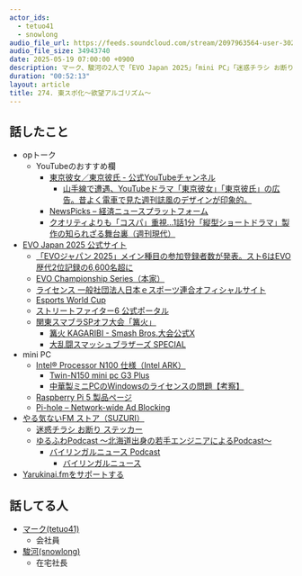 ```yaml
---
actor_ids:
  - tetuo41
  - snowlong
audio_file_url: https://feeds.soundcloud.com/stream/2097963564-user-302747142-yarukinai-274-2025_05_19.mp3
audio_file_size: 34943740
date: 2025-05-19 07:00:00 +0900
description: マーク、駿河の2人で「EVO Japan 2025」「mini PC」「迷惑チラシ お断り ステッカー」などについて話しました。
duration: "00:52:13"
layout: article
title: 274. 東スポ化～欲望アルゴリズム～
---
```


## 話したこと
- opトーク
  - YouTubeのおすすめ欄
    - [東京彼女／東京彼氏 - 公式YouTubeチャンネル](https://www.youtube.com/@ellaproject4956)
      - [山手線で遭遇、YouTubeドラマ「東京彼女」「東京彼氏」の広告。昔よく電車で見た週刊誌風のデザインが印象的。](https://x.com/adbrex_/status/1920600539789996384)
    - [NewsPicks – 経済ニュースプラットフォーム](https://newspicks.com)
    - [クオリティよりも「コスパ」重視…1話1分「縦型ショートドラマ」製作の知られざる舞台裏（週刊現代）](https://gendai.media/articles/-/141450)
- [EVO Japan 2025 公式サイト](https://www.evojapan.gg/)
  - [「EVOジャパン 2025」メイン種目の参加登録者数が発表。スト6はEVO歴代2位記録の6,600名超に](https://kakuge-checker.com/topic/view/08787/)
  - [EVO Championship Series（本家）](https://www.evo.gg/)
  - [ライセンス  一般社団法人日本ｅスポーツ連合オフィシャルサイト](https://jesu.or.jp/contents/license_system/)
  - [Esports World Cup](https://esportsworldcup.com/en)
  - [ストリートファイター6 公式ポータル](https://www.streetfighter.com/6/)
  - [関東スマブラSPオフ大会「篝火」](https://kagaribi.tokyo/)
    - [篝火 KAGARIBI - Smash Bros.大会公式X](https://x.com/kagaribi_smash)
    - [大乱闘スマッシュブラザーズ SPECIAL](https://www.smashbros.com/ja_JP/)
- mini PC
  - [Intel® Processor N100 仕様（Intel ARK）](https://ark.intel.com/content/www/de/de/ark/products/231803/intel-processor-n100-6m-cache-up-to-3-40-ghz.html)
    - [Twin-N150 mini pc G3 Plus](https://www.amazon.co.jp/dp/B0D56KM5HL?th=1)
    - [中華製ミニPCのWindowsのライセンスの問題【考察】](https://note.com/pc_note/n/n7bc2343a4a35)
  - [Raspberry Pi 5 製品ページ](https://www.raspberrypi.com/products/raspberry-pi-5/)
  - [Pi-hole – Network-wide Ad Blocking](https://pi-hole.net/)
- [やる気ないFM ストア（SUZURI）](https://suzuri.jp/yarukinaifm)
  - [迷惑チラシ お断り ステッカー](https://amzn.to/4mwMbrs)
  - [ゆるふわPodcast 〜北海道出身の若手エンジニアによるPodcast〜](https://yuru28.com/)
    - [バイリンガルニュース Podcast](https://bilingualnews.jp/podcastpage/)
      - [バイリンガルニュース](https://bilingualnews.jp/store/)
- [Yarukinai.fmをサポートする](https://note.com/tetuo41/circle)

## 話してる人
- [マーク(tetuo41)](https://twitter.com/tetuo41)
  - 会社員
- [駿河(snowlong)](https://twitter.com/_snowlong)
  - 在宅社長
